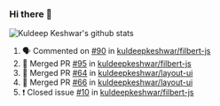 ### Hi there 👋

<!--
**kuldeepkeshwar/kuldeepkeshwar** is a ✨ _special_ ✨ repository because its `README.md` (this file) appears on your GitHub profile.

Here are some ideas to get you started:

- 🔭 I’m currently working on ...
- 🌱 I’m currently learning ...
- 👯 I’m looking to collaborate on ...
- 🤔 I’m looking for help with ...
- 💬 Ask me about ...
- 📫 How to reach me: ...
- 😄 Pronouns: ...
- ⚡ Fun fact: ...
-->
![Kuldeep Keshwar's github stats](https://github-readme-stats.vercel.app/api?username=kuldeepkeshwar&show_icons=true)

<!--START_SECTION:activity-->
1. 🗣 Commented on [#90](https://github.com//kuldeepkeshwar/filbert-js/issues/90) in [kuldeepkeshwar/filbert-js](https://github.com//kuldeepkeshwar/filbert-js)
2. 🎉 Merged PR [#95](https://github.com//kuldeepkeshwar/filbert-js/pull/95) in [kuldeepkeshwar/filbert-js](https://github.com//kuldeepkeshwar/filbert-js)
3. 🎉 Merged PR [#64](https://github.com//kuldeepkeshwar/layout-ui/pull/64) in [kuldeepkeshwar/layout-ui](https://github.com//kuldeepkeshwar/layout-ui)
4. 🎉 Merged PR [#66](https://github.com//kuldeepkeshwar/layout-ui/pull/66) in [kuldeepkeshwar/layout-ui](https://github.com//kuldeepkeshwar/layout-ui)
5. ❗️ Closed issue [#10](https://github.com//kuldeepkeshwar/filbert-js/issues/10) in [kuldeepkeshwar/filbert-js](https://github.com//kuldeepkeshwar/filbert-js)
<!--END_SECTION:activity-->
